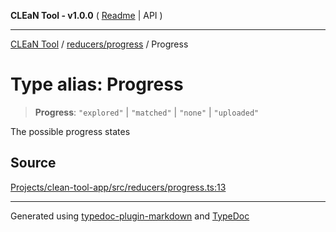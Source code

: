 **CLEaN Tool - v1.0.0** ( [Readme](../../../README.md) \| API )

***

[CLEaN Tool](../../../modules.md) / [reducers/progress](../README.md) / Progress

# Type alias: Progress

> **Progress**: `"explored"` \| `"matched"` \| `"none"` \| `"uploaded"`

The possible progress states

## Source

[Projects/clean-tool-app/src/reducers/progress.ts:13](https://github.com/yuckyh/clean-tool-app/)

***

Generated using [typedoc-plugin-markdown](https://www.npmjs.com/package/typedoc-plugin-markdown) and [TypeDoc](https://typedoc.org/)
